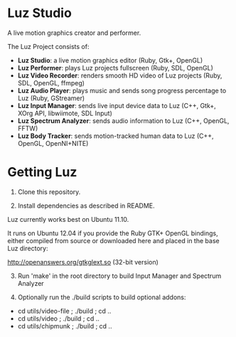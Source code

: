 # Luz Studio

A live motion graphics creator and performer.

The Luz Project consists of:

- **Luz Studio**: a live motion graphics editor (Ruby, Gtk+, OpenGL)
- **Luz Performer**: plays Luz projects fullscreen (Ruby, SDL, OpenGL)
- **Luz Video Recorder**: renders smooth HD video of Luz projects (Ruby, SDL, OpenGL, ffmpeg)
- **Luz Audio Player**: plays music and sends song progress percentage to Luz (Ruby, GStreamer)
- **Luz Input Manager**: sends live input device data to Luz (C++, Gtk+, XOrg API, libwiimote, SDL Input)
- **Luz Spectrum Analyzer**: sends audio information to Luz (C++, OpenGL, FFTW)
- **Luz Body Tracker**: sends motion-tracked human data to Luz (C++, OpenGL, OpenNI+NITE)

# Getting Luz

1. Clone this repository.

2. Install dependencies as described in README.

Luz currently works best on Ubuntu 11.10.

It runs on Ubuntu 12.04 if you provide the Ruby GTK+ OpenGL bindings, either compiled from source or downloaded here and placed in the base Luz directory:

<http://openanswers.org/gtkglext.so> (32-bit version)

3. Run 'make' in the root directory to build Input Manager and Spectrum Analyzer

4. Optionally run the ./build scripts to build optional addons:

- cd utils/video-file ; ./build ; cd ..
- cd utils/video ; ./build ; cd ..
- cd utils/chipmunk ; ./build ; cd ..

